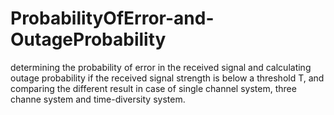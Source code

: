 # ProbabilityOfError-and-OutageProbability

determining the probability of error in the received signal and calculating outage probability if the received signal strength is below a threshold T,
and comparing the different result in case of single channel system, three channe system and time-diversity system.
